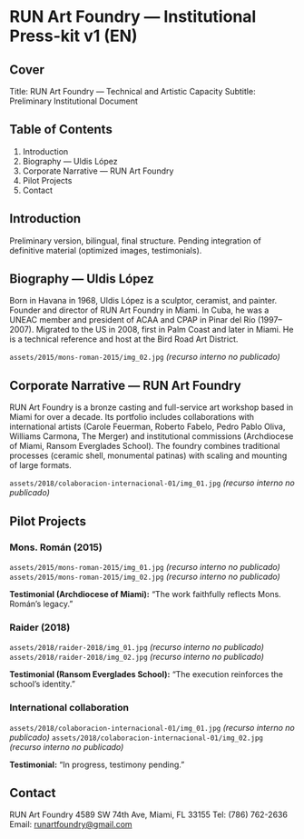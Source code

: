 # RUN Art Foundry — Institutional Press-kit v1 (EN)

## Cover
Title: RUN Art Foundry — Technical and Artistic Capacity
Subtitle: Preliminary Institutional Document

## Table of Contents
1. Introduction
2. Biography — Uldis López
3. Corporate Narrative — RUN Art Foundry
4. Pilot Projects
5. Contact

## Introduction
Preliminary version, bilingual, final structure. Pending integration of definitive material (optimized images, testimonials).

## Biography — Uldis López
Born in Havana in 1968, Uldis López is a sculptor, ceramist, and painter. Founder and director of RUN Art Foundry in Miami. In Cuba, he was a UNEAC member and president of ACAA and CPAP in Pinar del Río (1997–2007). Migrated to the US in 2008, first in Palm Coast and later in Miami. He is a technical reference and host at the Bird Road Art District.

`assets/2015/mons-roman-2015/img_02.jpg` *(recurso interno no publicado)*

## Corporate Narrative — RUN Art Foundry
RUN Art Foundry is a bronze casting and full-service art workshop based in Miami for over a decade. Its portfolio includes collaborations with international artists (Carole Feuerman, Roberto Fabelo, Pedro Pablo Oliva, Williams Carmona, The Merger) and institutional commissions (Archdiocese of Miami, Ransom Everglades School). The foundry combines traditional processes (ceramic shell, monumental patinas) with scaling and mounting of large formats.

`assets/2018/colaboracion-internacional-01/img_01.jpg` *(recurso interno no publicado)*

## Pilot Projects

### Mons. Román (2015)
`assets/2015/mons-roman-2015/img_01.jpg` *(recurso interno no publicado)*
`assets/2015/mons-roman-2015/img_02.jpg` *(recurso interno no publicado)*

**Testimonial (Archdiocese of Miami):** “The work faithfully reflects Mons. Román’s legacy.”

### Raider (2018)
`assets/2018/raider-2018/img_01.jpg` *(recurso interno no publicado)*
`assets/2018/raider-2018/img_02.jpg` *(recurso interno no publicado)*

**Testimonial (Ransom Everglades School):** “The execution reinforces the school’s identity.”

### International collaboration
`assets/2018/colaboracion-internacional-01/img_01.jpg` *(recurso interno no publicado)*
`assets/2018/colaboracion-internacional-01/img_02.jpg` *(recurso interno no publicado)*

**Testimonial:** “In progress, testimony pending.”

## Contact
RUN Art Foundry
4589 SW 74th Ave, Miami, FL 33155
Tel: (786) 762-2636
Email: runartfoundry@gmail.com
